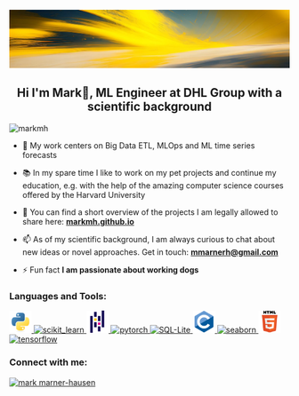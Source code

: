 
![](https://github.com/MarkMH/images_profile/blob/747dbb09eb5bfb04ad26beafbfd5d45fd0385d52/fotor-ai-2023072212023_short.jpg)

<h2 align="center">Hi I'm Mark👋,  ML Engineer at DHL Group with a scientific background
</h2>


<p align="left"> <img src="https://komarev.com/ghpvc/?username=markmh&label=Profile%20views&color=0e75b6&style=flat" alt="markmh" /> </p>

- 🌳 My work centers on Big Data ETL, MLOps and ML time series forecasts  

- 📚 In my spare time I like to work on my pet projects and continue my education, e.g. with the help of the amazing computer science courses offered by the Harvard University 

- 🌌 You can find a short overview of the projects I am legally allowed to share here: **<a href="https://markmh.github.io/">markmh.github.io</a>**

- 📫 As of my scientific background, I am always curious to chat about new ideas or novel approaches. Get in touch: **mmarnerh@gmail.com**

- ⚡ Fun fact **I am passionate about working dogs**

<h3 align="left">Languages and Tools:</h3>
<p align="left"> 
 
<a href="https://www.python.org" target="_blank" rel="noreferrer"> <img src="https://raw.githubusercontent.com/devicons/devicon/master/icons/python/python-original.svg" alt="python" width="40" height="40"/> </a><a href="https://scikit-learn.org/" target="_blank" rel="noreferrer"> <img src="https://upload.wikimedia.org/wikipedia/commons/0/05/Scikit_learn_logo_small.svg" alt="scikit_learn" width="40" height="40"/> </a><a href="https://pandas.pydata.org/" target="_blank" rel="noreferrer"> <img src="https://raw.githubusercontent.com/devicons/devicon/2ae2a900d2f041da66e950e4d48052658d850630/icons/pandas/pandas-original.svg" alt="pandas" width="40" height="40"/> </a><a href="https://pytorch.org/" target="_blank" rel="noreferrer"> <img src="https://www.vectorlogo.zone/logos/pytorch/pytorch-icon.svg" alt="pytorch" width="40" height="40"/> </a> <a href="[https://www.mathworks.com](https://upload.wikimedia.org/wikipedia/commons/2/21/Matlab_Logo.png](https://user-images.githubusercontent.com/40461634/114240226-2f506580-9955-11eb-849b-e2a25117d681.png)" target="_blank" rel="noreferrer"> <img src="https://img.shields.io/badge/SQLite-07405E?style=for-the-badge&logo=sqlite&logoColor=white" alt="SQL-Lite" width="80" height="40"/> </a><a href="https://www.cprogramming.com/" target="_blank" rel="noreferrer"> <img src="https://raw.githubusercontent.com/devicons/devicon/master/icons/c/c-original.svg" alt="c" width="40" height="40"/> </a> <a href="https://seaborn.pydata.org/" target="_blank" rel="noreferrer"> <img src="https://seaborn.pydata.org/_images/logo-mark-lightbg.svg" alt="seaborn" width="40" height="40"/> </a><a href="https://www.w3.org/html/" target="_blank" rel="noreferrer"> <img src="https://raw.githubusercontent.com/devicons/devicon/master/icons/html5/html5-original-wordmark.svg" alt="html5" width="40" height="40"/> </a> <a href="https://www.tensorflow.org" target="_blank" rel="noreferrer"> <img src="https://www.vectorlogo.zone/logos/tensorflow/tensorflow-icon.svg" alt="tensorflow" width="40" height="40"/> </a>  </p> 

<h3 align="left">Connect with me:</h3>
<p align="left">
<a href="https://www.linkedin.com/in/mark-marner-hausen-854a3a117/" target="blank"><img align="center" src="https://raw.githubusercontent.com/rahuldkjain/github-profile-readme-generator/master/src/images/icons/Social/linked-in-alt.svg" alt="mark marner-hausen" height="30" width="40" /></a>
</p>

<!-- <p><img align="left" src="https://github-readme-stats.vercel.app/api/top-langs?username=markmh&show_icons=true&locale=en&layout=compact" alt="markmh" /></p>

<p>&nbsp;<img align="center" src="https://github-readme-stats.vercel.app/api?username=markmh&show_icons=true&locale=en" alt="markmh" /></p>

<p> <img src="https://github-readme-streak-stats.herokuapp.com?user=markmh" alt="markmh" /></p> -->
